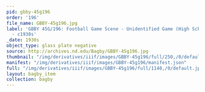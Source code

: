 ```yaml
---
pid: gbby-45g196
order: '196'
file_name: GBBY-45g196.jpg
label: 'GBBY 45G/196: Football Game Scene - Unidentified Game (High School game?)
  - c1930s'
_date: 1930s
object_type: glass plate negative
source: http://archives.nd.edu/Bagby/GBBY-45g196.jpg
thumbnail: "/img/derivatives/iiif/images/GBBY-45g196/full/250,/0/default.jpg"
manifest: "/img/derivatives/iiif/images/GBBY-45g196/manifest.json"
full: "/img/derivatives/iiif/images/GBBY-45g196/full/1140,/0/default.jpg"
layout: bagby_item
collection: bagby
---
```


